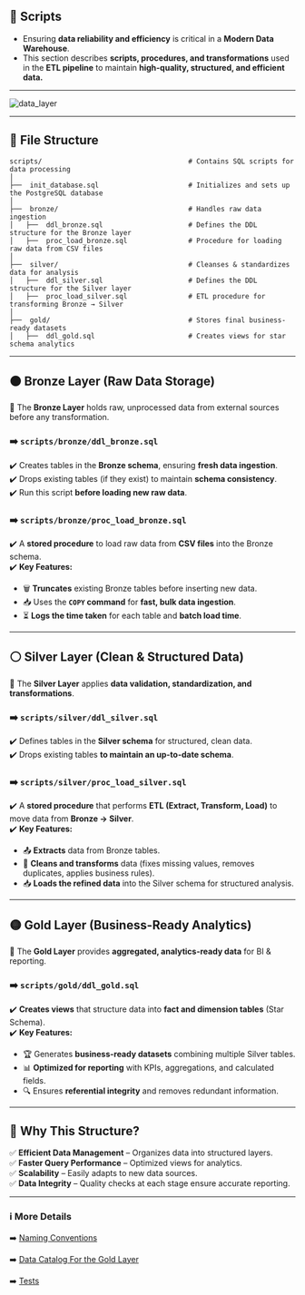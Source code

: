 
## 📃 **Scripts**  
- Ensuring **data reliability and efficiency** is critical in a **Modern Data Warehouse**.  
- This section describes **scripts, procedures, and transformations** used in the **ETL pipeline** to maintain **high-quality, structured, and efficient data.**
  
---

![data_layer](https://github.com/user-attachments/assets/d298da24-6a18-4476-93d9-d4709a33b6af)

---

## 📂 **File Structure**  

```
scripts/                                    # Contains SQL scripts for data processing  
│  
├──  init_database.sql                      # Initializes and sets up the PostgreSQL database  
│  
├──  bronze/                                # Handles raw data ingestion  
│   ├──  ddl_bronze.sql                     # Defines the DDL structure for the Bronze layer  
│   ├──  proc_load_bronze.sql               # Procedure for loading raw data from CSV files  
│  
├──  silver/                                # Cleanses & standardizes data for analysis  
│   ├──  ddl_silver.sql                     # Defines the DDL structure for the Silver layer  
│   ├──  proc_load_silver.sql               # ETL procedure for transforming Bronze → Silver  
│  
├──  gold/                                  # Stores final business-ready datasets  
│   ├──  ddl_gold.sql                       # Creates views for star schema analytics  
```  

---

## 🟤 **Bronze Layer (Raw Data Storage)**  
📌 The **Bronze Layer** holds raw, unprocessed data from external sources before any transformation.  

### ➡️ **`scripts/bronze/ddl_bronze.sql`**  
✔️ Creates tables in the **Bronze schema**, ensuring **fresh data ingestion**.  
✔️ Drops existing tables (if they exist) to maintain **schema consistency**.  
✔️ Run this script **before loading new raw data**.  

### ➡️ **`scripts/bronze/proc_load_bronze.sql`**  
✔️ A **stored procedure** to load raw data from **CSV files** into the Bronze schema.  
✔️ **Key Features:**  
- 🗑️ **Truncates** existing Bronze tables before inserting new data.  
- 📥 Uses the **`COPY` command** for **fast, bulk data ingestion**.  
- ⏳ **Logs the time taken** for each table and **batch load time**.  

---

## ⚪ **Silver Layer (Clean & Structured Data)**  
📌 The **Silver Layer** applies **data validation, standardization, and transformations**.  

### ➡️ **`scripts/silver/ddl_silver.sql`**  
✔️ Defines tables in the **Silver schema** for structured, clean data.  
✔️ Drops existing tables **to maintain an up-to-date schema**.  

### ➡️ **`scripts/silver/proc_load_silver.sql`**  
✔️ A **stored procedure** that performs **ETL (Extract, Transform, Load)** to move data from **Bronze → Silver**.  
✔️ **Key Features:**  
- 📤 **Extracts** data from Bronze tables.  
- 🔄 **Cleans and transforms** data (fixes missing values, removes duplicates, applies business rules).  
- 📥 **Loads the refined data** into the Silver schema for structured analysis.  

---

## 🟡 **Gold Layer (Business-Ready Analytics)**  
📌 The **Gold Layer** provides **aggregated, analytics-ready data** for BI & reporting.  

### ➡️ **`scripts/gold/ddl_gold.sql`**  
✔️ **Creates views** that structure data into **fact and dimension tables** (Star Schema).  
✔️ **Key Features:**  
- 🏆 Generates **business-ready datasets** combining multiple Silver tables.  
- 📊 **Optimized for reporting** with KPIs, aggregations, and calculated fields.  
- 🔍 Ensures **referential integrity** and removes redundant information.  

---

## 🚀 **Why This Structure?**  
✅ **Efficient Data Management** – Organizes data into structured layers.  
✅ **Faster Query Performance** – Optimized views for analytics.  
✅ **Scalability** – Easily adapts to new data sources.  
✅ **Data Integrity** – Quality checks at each stage ensure accurate reporting.  

---
###  ℹ️ More Details
➡️ [Naming Conventions](../docs/warehouse/naming_conventions.md)

➡️ [Data Catalog For the Gold Layer](../docs/gold/data_catalog.md)

➡️ [Tests](../tests)
